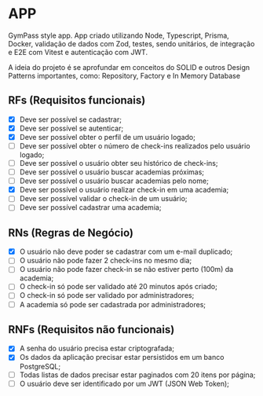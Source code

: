 # APP

GymPass style app.
App criado utilizando Node, Typescript, Prisma, Docker, validação de dados com Zod,
testes, sendo unitários, de integração e E2E com Vitest e autenticação com JWT.

A ideia do projeto é se aprofundar em conceitos do SOLID e outros Design Patterns
importantes, como: Repository, Factory e In Memory Database

<!-- O que o usuário poderá fazer na plataforma -->
## RFs (Requisitos funcionais)

- [X] Deve ser possível se cadastrar;
- [X] Deve ser possível se autenticar;
- [X] Deve ser possível obter o perfil de um usuário logado;
- [ ] Deve ser possível obter o número de check-ins realizados pelo usuário logado;
- [ ] Deve ser possível o usuário obter seu histórico de check-ins;
- [ ] Deve ser possível o usuário buscar academias próximas;
- [ ] Deve ser possível o usuário buscar academias pelo nome;
- [X] Deve ser possível o usuário realizar check-in em uma academia;
- [ ] Deve ser possível validar o check-in de um usuário;
- [ ] Deve ser possível cadastrar uma academia;

<!-- Condições para que o usuário possa utilizar a funcionalidade do RF
Não pode ter uma RN nao associada a uma RF -->
## RNs (Regras de Negócio)

- [X] O usuário não deve poder se cadastrar com um e-mail duplicado;
- [ ] O usuário não pode fazer 2 check-ins no mesmo dia;
- [ ] O usuário não pode fazer check-in se não estiver perto (100m) da academia;
- [ ] O check-in só pode ser validado até 20 minutos após criado;
- [ ] O check-in só pode ser validado por administradores;
- [ ] A academia só pode ser cadastrada por administradores;

## RNFs (Requisitos não funcionais)

- [X] A senha do usuário precisa estar criptografada;
- [X] Os dados da aplicação precisar estar persistidos em um banco PostgreSQL;
- [ ] Todas listas de dados precisar estar paginados com 20 itens por página;
- [ ] O usuário deve ser identificado por um JWT (JSON Web Token);
